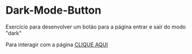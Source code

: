 # Dark-Mode-Button

Exercício para desenvolver um botão para a página entrar e sair do modo "dark"

Para interagir com a página <a href="https://petertechdev.github.io/Dark-Mode-Button/" target="_blank">CLIQUE AQUI</a>
